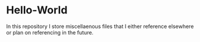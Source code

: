 # Hello-World
In this repository I store miscellaenous files that I either reference elsewhere or plan on referencing in the future.
